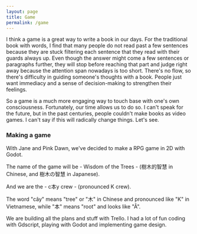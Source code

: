```yaml
---
layout: page
title: Game
permalink: /game
---
```


I think a game is a great way to write a book in our days. For the traditional book with words, I find that many people do not read past a few sentences because they are stuck filtering each sentence that they read with their guards always up. Even though the answer might come a few sentences or paragraphs further, they will stop before reaching that part and judge right away because the attention span nowadays is too short. There's no flow, so there's difficulty in guiding someone's thoughts with a book. People just want immediacy and a sense of decision-making to strengthen their feelings.

So a game is a much more engaging way to touch base with one's own consciousness. Fortunately, our time allows us to do so. I can't speak for the future, but in the past centuries, people couldn't make books as video games. I can't say if this will radically change things. Let's see.

### Making a game

With Jane and Pink Dawn, we've decided to make a RPG game in 2D with Godot.  

The name of the game will be - Wisdom of the Trees - (樹木的智慧 in Chinese, and 樹木の智慧 in Japanese).  

And we are the - c本y crew - (pronounced K crew).  

The word "cây" means "tree" or "木" in Chinese and pronounced like "K" in Vietnamese, while "本" means "root" and looks like "Â".

We are building all the plans and stuff with Trello. I had a lot of fun coding with Gdscript, playing with Godot and implementing game design.